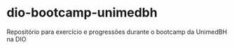 # dio-bootcamp-unimedbh
Repositório para exercício e progressões durante o bootcamp da UnimedBH na DIO
